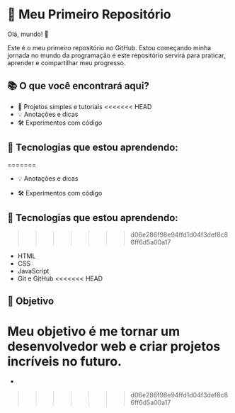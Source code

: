 # 🚀 Meu Primeiro Repositório
 
Olá, mundo! 👋
 
Este é o meu primeiro repositório no GitHub. Estou começando minha jornada no mundo da programação e este repositório servirá para praticar, aprender e compartilhar meu progresso.

## 📚 O que você encontrará aqui?
 
- 📝 Projetos simples e tutoriais
<<<<<<< HEAD
- 💡 Anotações e dicas
- 🛠️ Experimentos com código

## 🌱 Tecnologias que estou aprendendo:
=======

- 💡 Anotações e dicas

- 🛠️ Experimentos com código

 ## 🌱 Tecnologias que estou aprendendo:
>>>>>>> d06e286f98e94ffd1d04f3def8c86ff6d5a00a17
 
- HTML
- CSS
- JavaScript
- Git e GitHub
<<<<<<< HEAD

## 🎯 Objetivo
 
Meu objetivo é me tornar um desenvolvedor web e criar projetos incríveis no futuro.
=======
- 
>>>>>>> d06e286f98e94ffd1d04f3def8c86ff6d5a00a17
